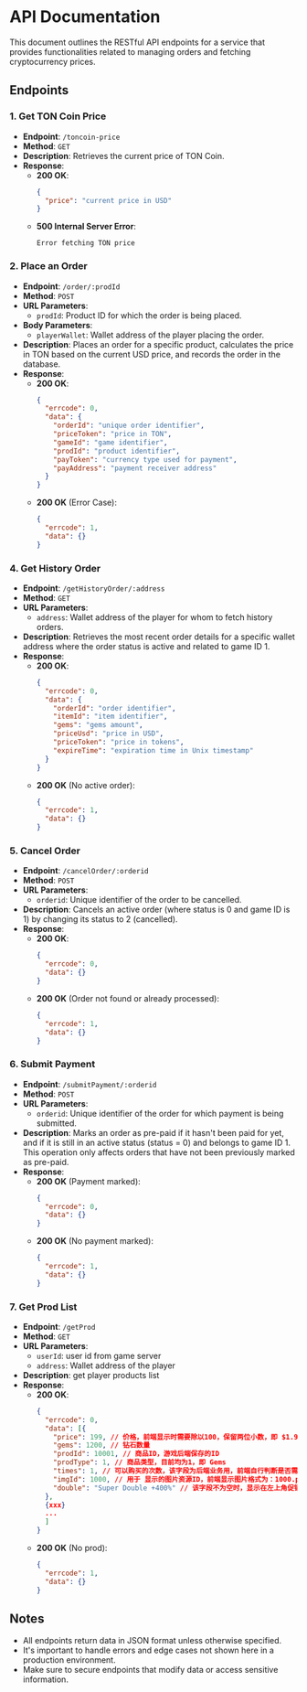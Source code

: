 # API Documentation

This document outlines the RESTful API endpoints for a service that provides functionalities related to managing orders and fetching cryptocurrency prices.

## Endpoints

### 1. Get TON Coin Price

- **Endpoint**: `/toncoin-price`
- **Method**: `GET`
- **Description**: Retrieves the current price of TON Coin.
- **Response**:
  - **200 OK**:
    ```json
    {
      "price": "current price in USD"
    }
    ```
  - **500 Internal Server Error**:
    ```plaintext
    Error fetching TON price
    ```

### 2. Place an Order

- **Endpoint**: `/order/:prodId`
- **Method**: `POST`
- **URL Parameters**:
  - `prodId`: Product ID for which the order is being placed.
- **Body Parameters**:
  - `playerWallet`: Wallet address of the player placing the order.
- **Description**: Places an order for a specific product, calculates the price in TON based on the current USD price, and records the order in the database.
- **Response**:
  - **200 OK**:
    ```json
    {
      "errcode": 0,
      "data": {
        "orderId": "unique order identifier",
        "priceToken": "price in TON",
        "gameId": "game identifier",
        "prodId": "product identifier",
        "payToken": "currency type used for payment",
        "payAddress": "payment receiver address"
      }
    }
    ```
  - **200 OK** (Error Case):
    ```json
    {
      "errcode": 1,
      "data": {}
    }
    ```
### 4. Get History Order

- **Endpoint**: `/getHistoryOrder/:address`
- **Method**: `GET`
- **URL Parameters**:
  - `address`: Wallet address of the player for whom to fetch history orders.
- **Description**: Retrieves the most recent order details for a specific wallet address where the order status is active and related to game ID 1.
- **Response**:
  - **200 OK**:
    ```json
    {
      "errcode": 0,
      "data": {
        "orderId": "order identifier",
        "itemId": "item identifier",
        "gems": "gems amount",
        "priceUsd": "price in USD",
        "priceToken": "price in tokens",
        "expireTime": "expiration time in Unix timestamp"
      }
    }
    ```
  - **200 OK** (No active order):
    ```json
    {
      "errcode": 1,
      "data": {}
    }
    ```

### 5. Cancel Order

- **Endpoint**: `/cancelOrder/:orderid`
- **Method**: `POST`
- **URL Parameters**:
  - `orderid`: Unique identifier of the order to be cancelled.
- **Description**: Cancels an active order (where status is 0 and game ID is 1) by changing its status to 2 (cancelled).
- **Response**:
  - **200 OK**:
    ```json
    {
      "errcode": 0,
      "data": {}
    }
    ```
  - **200 OK** (Order not found or already processed):
    ```json
    {
      "errcode": 1,
      "data": {}
    }
    ```

### 6. Submit Payment

- **Endpoint**: `/submitPayment/:orderid`
- **Method**: `POST`
- **URL Parameters**:
  - `orderid`: Unique identifier of the order for which payment is being submitted.
- **Description**: Marks an order as pre-paid if it hasn't been paid for yet, and if it is still in an active status (status = 0) and belongs to game ID 1. This operation only affects orders that have not been previously marked as pre-paid.
- **Response**:
  - **200 OK** (Payment marked):
    ```json
    {
      "errcode": 0,
      "data": {}
    }
    ```
  - **200 OK** (No payment marked):
    ```json
    {
      "errcode": 1,
      "data": {}
    }
    ```


### 7. Get Prod List

- **Endpoint**: `/getProd`
- **Method**: `GET`
- **URL Parameters**:
  - `userId`: user id from game server
  - `address`: Wallet address of the player 
- **Description**: get player products list
- **Response**:
  - **200 OK**:
    ```json
    {
      "errcode": 0,
      "data": [{
        "price": 199, // 价格，前端显⽰时需要除以100，保留两位⼩数，即 $1.99
        "gems": 1200, // 钻⽯数量
        "prodId": 10001, // 商品ID，游戏后端保存的ID
        "prodType": 1, // 商品类型，⽬前均为1，即 Gems
        "times": 1, // 可以购买的次数，该字段为后端业务⽤，前端⾃⾏判断是否需合约内
        "imgId": 1000, // ⽤于 显⽰的图⽚资源ID，前端显⽰图⽚格式为：1000.png
        "double": "Super Double +400%" // 该字段不为空时，显⽰在左上⻆促销信息
      },
      {xxx}
      ...
      ]
    }
    ```
  - **200 OK** (No prod):
    ```json
    {
      "errcode": 1,
      "data": {}
    }
    ```



## Notes

- All endpoints return data in JSON format unless otherwise specified.
- It's important to handle errors and edge cases not shown here in a production environment.
- Make sure to secure endpoints that modify data or access sensitive information.
